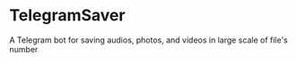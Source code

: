 # TelegramSaver
A Telegram bot for saving audios, photos, and videos in large scale of file's number
